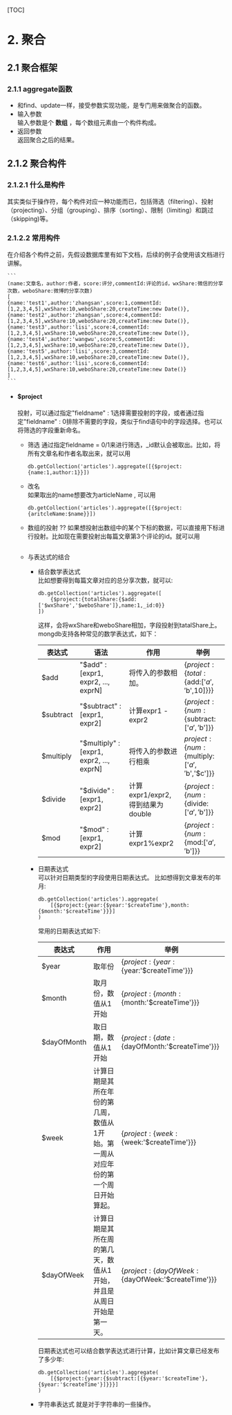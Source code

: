 [TOC]
# 2. 聚合

## 2.1 聚合框架 

### 2.1.1 aggregate函数  
- 和find、update一样，接受参数实现功能，是专门用来做聚合的函数。 
- 输入参数  
    输入参数是个 **数组** ，每个数组元素由一个构件构成。
- 返回参数  
    返回聚合之后的结果。

## 2.1.2 聚合构件   

### 2.1.2.1 什么是构件   
其实类似于操作符，每个构件对应一种功能而已，包括筛选（filtering）、投射（projecting）、分组（grouping）、排序（sorting）、限制（limiting）和跳过（skipping)等。

### 2.1.2.2 常用构件
在介绍各个构件之前，先假设数据库里有如下文档，后续的例子会使用该文档进行讲解。

    ```
    (name:文章名，author:作者，score:评分,commentId:评论的id，wxShare:微信的分享次数，weboShare:微博的分享次数)
    [
    {name:'test1',author:'zhangsan',score:1,commentId:[1,2,3,4,5],wxShare:10,weboShare:20,createTime:new Date()},
    {name:'test2',author:'zhangsan',score:4,commentId:[1,2,3,4,5],wxShare:10,weboShare:20,createTime:new Date()},
    {name:'test3',author:'lisi',score:4,commentId:[1,2,3,4,5],wxShare:10,weboShare:20,createTime:new Date()},
    {name:'test4',author:'wangwu',score:5,commentId:[1,2,3,4,5],wxShare:10,weboShare:20,createTime:new Date()},
    {name:'test5',author:'lisi',score:3,commentId:[1,2,3,4,5],wxShare:10,weboShare:20,createTime:new Date()},
    {name:'test6',author:'lisi',score:6,commentId:[1,2,3,4,5],wxShare:10,weboShare:20,createTime:new Date()}
    ]
    ```

- #### $project 
    投射，可以通过指定"fieldname" : 1选择需要投射的字段，或者通过指定"fieldname" : 0排除不需要的字段，类似于find语句中的字段选择。也可以将筛选的字段重新命名。

    + 筛选
        通过指定fieldname = 0/1来进行筛选，_id默认会被取出。比如，将所有文章名和作者名取出来，就可以用

        ```
        db.getCollection('articles').aggregate([{$project:{name:1,author:1}}])
        ```

    + 改名        
        如果取出的name想要改为articleName , 可以用

        ```
        db.getCollection('articles').aggregate([{$project:{aritcleName:$name}}])
        ```

    + 数组的投射 ??
        如果想投射出数组中的某个下标的数据，可以直接用下标进行投射。比如现在需要投射出每篇文章第3个评论的id。就可以用

        ```

        ```
    
    + 与表达式的结合       
        * 结合数学表达式  
            比如想要得到每篇文章对应的总分享次数，就可以:

            ```
            db.getCollection('articles').aggregate([
                {$project:{totalShare:{$add:['$wxShare','$weboShare']},name:1,_id:0}}
            ])
            ```
            
            这样，会将wxShare和weboShare相加，字段投射到tatalShare上。
            mongdb支持各种常见的数学表达式，如下：

            |    表达式     |     语法     |     作用    |   举例   |
            |---------------|--------------|------------|----------|
            | $add | "$add" : [expr1, expr2, ..., exprN] | 将传入的参数相加。 | \{$project:\{total:\{$add:['$a','$b',10]\}\}\} |
            | $subtract | "$subtract" : [expr1, expr2] | 计算expr1 - expr2 | \{$project:\{num:\{$subtract:['$a','$b']\}\} |
            | $multiply | "$multiply" : [expr1, expr2, ..., exprN] | 将传入的参数进行相乘 | $project:\{num:\{$multiply:['$a','$b','$c']\}\} |
            | $divide | "$divide" : [expr1, expr2] | 计算expr1/expr2,得到结果为double |  \{$project:\{num:\{$divide:['$a','$b']\}\} | 
            | $mod | "$mod" : [expr1, expr2] | 计算expr1%expr2 | \{$project:\{num:\{$mod:['$a','$b']\}\} |

        * 日期表达式          
            可以针对日期类型的字段使用日期表达式。 比如想得到文章发布的年月:

            ```
            db.getCollection('articles').aggregate(
                [{$project:{year:{$year:'$createTime'},month:{$month:'$createTime'}}}]
            )
            ```
            
            常用的日期表达式如下:     

             |    表达式     |        作用       |    举例   |
             | -------------  |  ------------   | --------  |
             | $year |   取年份   |  \{$project:\{year:\{$year:'$createTime'\}\}\} | 
             | $month | 取月份，数值从1开始   |  \{$project:\{month:\{$month:'$createTime'\}\}\} | 
             | $dayOfMonth | 取日期，数值从1开始 |   \{$project:\{date:\{$dayOfMonth:'$createTime'\}\}\} | 
             | $week | 计算日期是其所在年份的第几周，数值从1开始。第一周从对应年份的第一个周日开始算起。 |   \{$project:\{week:\{$week:'$createTime'\}\}\} | 
             | $dayOfWeek | 计算日期是其所在周的第几天，数值从1开始，并且是从周日开始是第一天。 |   \{$project:\{dayOfWeek:\{$dayOfWeek:'$createTime'\}\}\} | 

            日期表达式也可以结合数学表达式进行计算，比如计算文章已经发布了多少年:

            ```
            db.getCollection('articles').aggregate(
                [{$project:{year:{$subtract:[{$year:'$createTime'},{$year:'$createTime'}]}}}]
            )
            ```

        * 字符串表达式 
            就是对于字符串的一些操作。
            

